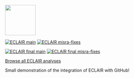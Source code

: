 <a href="https://www.bugseng.com/eclair">
  <img src="https://eclairit.com:3787/rsrc/eclair.svg" width="100" />
</a>

[![ECLAIR main](https://eclairit.com:3787/fs/var/local/eclair/github/BUGSENG/eclair_demo.ecdf/ECLAIR_normal/main/latest/badge.svg)](https://eclairit.com:3787/fs/var/local/eclair/github/BUGSENG/eclair_demo.ecdf/ECLAIR_normal/main/latest/index.html)
[![ECLAIR misra-fixes](https://eclairit.com:3787/fs/var/local/eclair/github/BUGSENG/eclair_demo.ecdf/ECLAIR_normal/misra-fixes/latest/badge.svg)](https://eclairit.com:3787/fs/var/local/eclair/github/BUGSENG/eclair_demo.ecdf/ECLAIR_normal/misra-fixes/latest/index.html)

[![ECLAIR final main](https://eclairit.com:3787/fs/var/local/eclair/github/BUGSENG/eclair_demo.ecdf/ECLAIR_final/main/latest/badge.svg)](https://eclairit.com:3787/fs/var/local/eclair/github/BUGSENG/eclair_demo.ecdf/ECLAIR_final/main/latest/index.html)
[![ECLAIR final misra-fixes](https://eclairit.com:3787/fs/var/local/eclair/github/BUGSENG/eclair_demo.ecdf/ECLAIR_final/misra-fixes/latest/badge.svg)](https://eclairit.com:3787/fs/var/local/eclair/github/BUGSENG/eclair_demo.ecdf/ECLAIR_final/misra-fixes/latest/index.html)

[Browse all ECLAIR analyses](https://eclairit.com:3787/fs/var/local/eclair/github/BUGSENG/eclair_demo.ecdf/)

Small demonstration of the integration of ECLAIR with GitHub!
